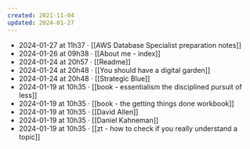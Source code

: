 ```yaml
---
created: 2021-11-04
updated: 2024-01-27
---
```

- 2024-01-27 at 11h37 · [[AWS Database Specialist preparation notes]]
- 2024-01-26 at 09h38 · [[About me - index]]
- 2024-01-24 at 20h57 · [[Readme]]
- 2024-01-24 at 20h48 · [[You should have a digital garden]]
- 2024-01-24 at 20h48 · [[Strategic Blue]]
- 2024-01-19 at 10h35 · [[book - essentialism the disciplined pursuit of less]]
- 2024-01-19 at 10h35 · [[book - the getting things done workbook]]
- 2024-01-19 at 10h35 · [[David Allen]]
- 2024-01-19 at 10h35 · [[Daniel Kahneman]]
- 2024-01-19 at 10h35 · [[zt - how to check if you really understand a topic]]

